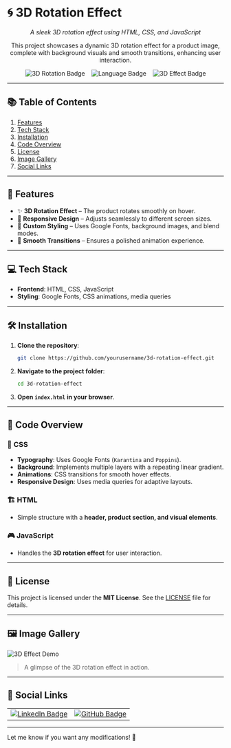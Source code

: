 
# 🌀 **3D Rotation Effect**  

<div align="center">
  <p><em>A sleek 3D rotation effect using HTML, CSS, and JavaScript</em></p>
  <p>This project showcases a dynamic 3D rotation effect for a product image, complete with background visuals and smooth transitions, enhancing user interaction.</p>
</div>

<div align="center">
  <div style="display: flex; flex-wrap: wrap; justify-content: center; gap: 15px; align-items: center;">
    <img src="https://img.shields.io/badge/Project-3D%20Rotation-blue?style=for-the-badge&logo=html5" alt="3D Rotation Badge">
    <img src="https://img.shields.io/badge/Language-HTML%20%7C%20CSS%20%7C%20JavaScript-yellow?style=for-the-badge&logo=javascript" alt="Language Badge">
    <img src="https://img.shields.io/badge/Effect-3D%20Hover-orange?style=for-the-badge&logo=css3" alt="3D Effect Badge">
  </div>
</div>

---

## 📚 **Table of Contents**  

1. [Features](#features)  
2. [Tech Stack](#tech-stack)  
3. [Installation](#installation)  
4. [Code Overview](#code-overview)  
5. [License](#license)  
6. [Image Gallery](#image-gallery)  
7. [Social Links](#social-links)  

---

## 🚀 **Features**  

- ✨ **3D Rotation Effect** – The product rotates smoothly on hover.  
- 📱 **Responsive Design** – Adjusts seamlessly to different screen sizes.  
- 🎨 **Custom Styling** – Uses Google Fonts, background images, and blend modes.  
- 🔄 **Smooth Transitions** – Ensures a polished animation experience.  

---

## 💻 **Tech Stack**  

- **Frontend**: HTML, CSS, JavaScript  
- **Styling**: Google Fonts, CSS animations, media queries  

---

## 🛠 **Installation**  

1. **Clone the repository**:  
   ```bash
   git clone https://github.com/yourusername/3d-rotation-effect.git
   ```
2. **Navigate to the project folder**:  
   ```bash
   cd 3d-rotation-effect
   ```
3. **Open `index.html` in your browser**.  

---

## 📜 **Code Overview**  

### 🎨 **CSS**  

- **Typography**: Uses Google Fonts (`Karantina` and `Poppins`).  
- **Background**: Implements multiple layers with a repeating linear gradient.  
- **Animations**: CSS transitions for smooth hover effects.  
- **Responsive Design**: Uses media queries for adaptive layouts.  

### 🏗 **HTML**  

- Simple structure with a **header, product section, and visual elements**.  

### 🎮 **JavaScript**  

- Handles the **3D rotation effect** for user interaction.  

---

## 📜 **License**  

This project is licensed under the **MIT License**. See the [LICENSE](LICENSE) file for details.  

---

## 🖼️ **Image Gallery**  

![3D Effect Demo]()  

> A glimpse of the 3D rotation effect in action.  

---

## 🔗 **Social Links**  

<div align="center">
  <table>
    <tr>
      <td><a href="www.linkedin.com/in/harman88157"><img src="https://img.shields.io/badge/LinkedIn-Harman%20Deep%20Singh-blue?style=for-the-badge&logo=linkedin" alt="LinkedIn Badge"></a></td>
      <td><a href="https://github.com/Harman8815"><img src="https://img.shields.io/badge/GitHub-Harman%20Deep%20Singh-black?style=for-the-badge&logo=github" alt="GitHub Badge"></a></td>
    </tr>
  </table>
</div>  

---

Let me know if you want any modifications! 🚀